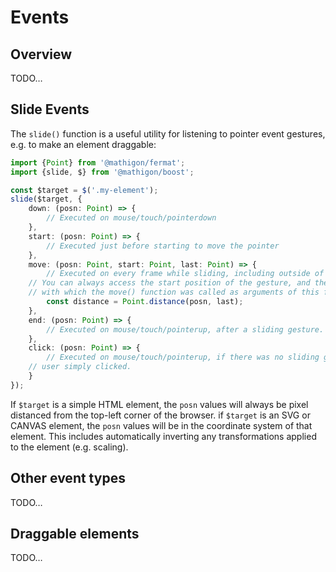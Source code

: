 # Events

## Overview

TODO…

## Slide Events

The `slide()` function is a useful utility for listening to pointer event gestures, e.g. to make
an element draggable:

```ts
import {Point} from '@mathigon/fermat';
import {slide, $} from '@mathigon/boost';

const $target = $('.my-element');
slide($target, {
	down: (posn: Point) => {
		// Executed on mouse/touch/pointerdown
	},
	start: (posn: Point) => {
		// Executed just before starting to move the pointer
	},
	move: (posn: Point, start: Point, last: Point) => {
		// Executed on every frame while sliding, including outside of the original $target.
    // You can always access the start position of the gesture, and the last position
    // with which the move() function was called as arguments of this function.
		const distance = Point.distance(posn, last);
	},
	end: (posn: Point) => {
		// Executed on mouse/touch/pointerup, after a sliding gesture.
	},
	click: (posn: Point) => {
		// Executed on mouse/touch/pointerup, if there was no sliding gesture and the
    // user simply clicked.
	}
});
```

If `$target` is a simple HTML element, the `posn` values will always be pixel distanced from the
top-left corner of the browser. if `$target` is an SVG or CANVAS element, the `posn` values will be
in the coordinate system of that element. This includes automatically inverting any transformations
applied to the element (e.g. scaling).

## Other event types

TODO…

## Draggable elements

TODO…
